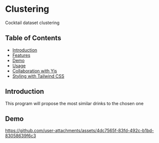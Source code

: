# Clustering

Cocktail dataset clustering

## Table of Contents
- [Introduction](#introduction)
- [Features](#features)
- [Demo](#demo)
- [Usage](#usage)
- [Collaboration with Yjs](#collaboration-with-yjs)
- [Styling with Tailwind CSS](#styling-with-tailwind-css)

## Introduction

This program will propose the most similar drinks to the chosen one 

## Demo

https://github.com/user-attachments/assets/4dc7565f-83fd-492c-b1bd-83058639f6c3






